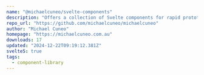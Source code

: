 ```yaml
---
name: "@michaelcuneo/svelte-components"
description: "Offers a collection of Svelte components for rapid prototyping."
repo_url: "https://github.com/michaelcuneo/michaelcuneo"
author: "Michael Cuneo"
homepage: "https://michaelcuneo.com.au"
downloads: 17
updated: "2024-12-22T09:19:12.381Z"
svelte5: true
tags: 
  - component-library
---
```

